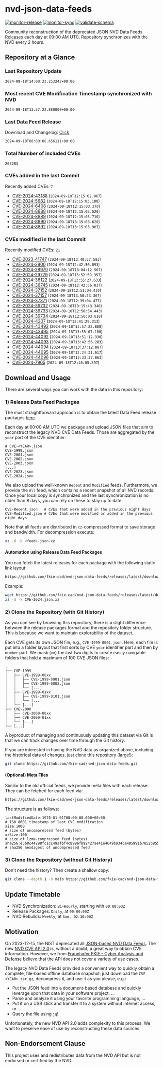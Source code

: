 # nvd-json-data-feeds

[![monitor-release](https://github.com/fkie-cad/nvd-json-data-feeds/actions/workflows/monitor_release.yml/badge.svg)](https://github.com/fkie-cad/nvd-json-data-feeds/actions/workflows/monitor_release.yml)
[![monitor-sync](https://github.com/fkie-cad/nvd-json-data-feeds/actions/workflows/monitor_sync.yml/badge.svg)](https://github.com/fkie-cad/nvd-json-data-feeds/actions/workflows/monitor_sync.yml)
[![validate-schema](https://github.com/fkie-cad/nvd-json-data-feeds/actions/workflows/validate_schema.yml/badge.svg)](https://github.com/fkie-cad/nvd-json-data-feeds/actions/workflows/validate_schema.yml)

Community reconstruction of the deprecated JSON NVD Data Feeds.
[Releases](https://github.com/fkie-cad/nvd-json-data-feeds/releases/latest) each day at 00:00 AM UTC.
Repository synchronizes with the NVD every 2 hours.

## Repository at a Glance

### Last Repository Update

```plain
2024-09-18T14:00:23.253242+00:00
```

### Most recent CVE Modification Timestamp synchronized with NVD

```plain
2024-09-18T13:57:22.880000+00:00
```

### Last Data Feed Release

Download and Changelog: [Click](https://github.com/fkie-cad/nvd-json-data-feeds/releases/latest)

```plain
2024-09-18T00:00:08.656111+00:00
```

### Total Number of included CVEs

```plain
263283
```

### CVEs added in the last Commit

Recently added CVEs: `7`

- [CVE-2024-43188](CVE-2024/CVE-2024-431xx/CVE-2024-43188.json) (`2024-09-18T12:15:02.867`)
- [CVE-2024-5682](CVE-2024/CVE-2024-56xx/CVE-2024-5682.json) (`2024-09-18T12:15:03.100`)
- [CVE-2024-6406](CVE-2024/CVE-2024-64xx/CVE-2024-6406.json) (`2024-09-18T12:15:03.370`)
- [CVE-2024-8888](CVE-2024/CVE-2024-88xx/CVE-2024-8888.json) (`2024-09-18T12:15:03.520`)
- [CVE-2024-8889](CVE-2024/CVE-2024-88xx/CVE-2024-8889.json) (`2024-09-18T12:15:03.710`)
- [CVE-2024-8890](CVE-2024/CVE-2024-88xx/CVE-2024-8890.json) (`2024-09-18T13:15:03.620`)
- [CVE-2024-8892](CVE-2024/CVE-2024-88xx/CVE-2024-8892.json) (`2024-09-18T13:15:03.907`)


### CVEs modified in the last Commit

Recently modified CVEs: `21`

- [CVE-2023-41747](CVE-2023/CVE-2023-417xx/CVE-2023-41747.json) (`2024-09-18T13:40:57.593`)
- [CVE-2024-2800](CVE-2024/CVE-2024-28xx/CVE-2024-2800.json) (`2024-09-18T12:42:50.093`)
- [CVE-2024-28970](CVE-2024/CVE-2024-289xx/CVE-2024-28970.json) (`2024-09-18T13:04:12.567`)
- [CVE-2024-29779](CVE-2024/CVE-2024-297xx/CVE-2024-29779.json) (`2024-09-18T13:52:59.357`)
- [CVE-2024-36122](CVE-2024/CVE-2024-361xx/CVE-2024-36122.json) (`2024-09-18T13:55:27.633`)
- [CVE-2024-36745](CVE-2024/CVE-2024-367xx/CVE-2024-36745.json) (`2024-09-18T12:42:56.037`)
- [CVE-2024-37152](CVE-2024/CVE-2024-371xx/CVE-2024-37152.json) (`2024-09-18T12:51:04.430`)
- [CVE-2024-37157](CVE-2024/CVE-2024-371xx/CVE-2024-37157.json) (`2024-09-18T13:50:23.367`)
- [CVE-2024-37371](CVE-2024/CVE-2024-373xx/CVE-2024-37371.json) (`2024-09-18T12:39:04.477`)
- [CVE-2024-39732](CVE-2024/CVE-2024-397xx/CVE-2024-39732.json) (`2024-09-18T13:15:43.340`)
- [CVE-2024-39733](CVE-2024/CVE-2024-397xx/CVE-2024-39733.json) (`2024-09-18T12:58:54.443`)
- [CVE-2024-39734](CVE-2024/CVE-2024-397xx/CVE-2024-39734.json) (`2024-09-18T12:50:03.010`)
- [CVE-2024-4207](CVE-2024/CVE-2024-42xx/CVE-2024-4207.json) (`2024-09-18T12:41:29.313`)
- [CVE-2024-43492](CVE-2024/CVE-2024-434xx/CVE-2024-43492.json) (`2024-09-18T13:57:22.880`)
- [CVE-2024-43495](CVE-2024/CVE-2024-434xx/CVE-2024-43495.json) (`2024-09-18T13:55:07.100`)
- [CVE-2024-44092](CVE-2024/CVE-2024-440xx/CVE-2024-44092.json) (`2024-09-18T13:51:12.330`)
- [CVE-2024-44093](CVE-2024/CVE-2024-440xx/CVE-2024-44093.json) (`2024-09-18T13:42:56.283`)
- [CVE-2024-44094](CVE-2024/CVE-2024-440xx/CVE-2024-44094.json) (`2024-09-18T13:37:12.887`)
- [CVE-2024-44095](CVE-2024/CVE-2024-440xx/CVE-2024-44095.json) (`2024-09-18T13:34:31.617`)
- [CVE-2024-44096](CVE-2024/CVE-2024-440xx/CVE-2024-44096.json) (`2024-09-18T13:33:37.863`)
- [CVE-2024-7965](CVE-2024/CVE-2024-79xx/CVE-2024-7965.json) (`2024-09-18T12:40:05.597`)


## Download and Usage

There are several ways you can work with the data in this repository:

### 1) Release Data Feed Packages

The most straightforward approach is to obtain the latest Data Feed release packages [here](https://github.com/fkie-cad/nvd-json-data-feeds/releases/latest).

Each day at 00:00 AM UTC we package and upload JSON files that aim to reconstruct the legacy NVD CVE Data Feeds.
Those are aggregated by the `year` part of the CVE identifier:

```
# CVE-<YEAR>.json
CVE-1999.json
CVE-2001.json
CVE-2002.json
CVE-2003.json
[...]
CVE-2023.json
CVE-2024.json
```

We also upload the well-known `Recent` and `Modified` feeds.
Furthermore, we provide the `All` feed, which contains a recent snapshot of all NVD records.
Once your local copy is synchronized and the last synchronization is no older than 8 days, you can rely on these to stay up to date:

```plain
CVE-Recent.json   # CVEs that were added in the previous eight days
CVE-Modified.json # CVEs that were modified or added in the previous eight days
```

Note that all feeds are distributed in `xz`-compressed format to save storage and bandwidth.
For decompression execute:

```sh
xz -d -k <feed>.json.xz
```

#### Automation using Release Data Feed Packages

You can fetch the latest releases for each package with the following static link layout:

```sh
https://github.com/fkie-cad/nvd-json-data-feeds/releases/latest/download/CVE-<YEAR>.json.xz
```

Example:

```sh
wget https://github.com/fkie-cad/nvd-json-data-feeds/releases/latest/download/CVE-2024.json.xz
xz -d -k CVE-2024.json.xz
```

### 2) Clone the Repository (with Git History)

As you can see by browsing this repository, there is a slight difference between the release packages format and the repository folder structure.
This is because we want to maintain explorability of the dataset.

Each CVE gets its own JSON file, e.g., `CVE-1999-0001.json`.
Here, each file is put into a folder layout that first sorts by CVE `year` identifier part and then by `number` part.
We mask (`xx`) the last two digits to create easily navigable folders that hold a maximum of 100 CVE JSON files:

```plain
.
├── CVE-1999
│   ├── CVE-1999-00xx
│   │   ├── CVE-1999-0001.json
│   │   ├── CVE-1999-0002.json
│   │   └── [...]
│   ├── CVE-1999-01xx
│   │   ├── CVE-1999-0101.json
│   │   └── [...]
│   └── [...]
├── CVE-2000
│   ├── CVE-2000-00xx
│   ├── CVE-2000-01xx
│   └── [...]
└── [...]
```

A byproduct of managing and continuously updating this dataset via Git is that we can track changes over time through the Git history.

If you are interested in having the NVD data as organized above, including the historical data of changes, just clone this repository (large!):

```sh
git clone https://github.com/fkie-cad/nvd-json-data-feeds.git
```

#### (Optional) Meta Files

Similar to the old official feeds, we provide meta files with each release. They can be fetched for each feed via:

```sh
https://github.com/fkie-cad/nvd-json-data-feeds/releases/latest/download/CVE-<YEAR>.meta
```

The structure is as follows:

```plain
lastModifiedDate:1970-01-01T00:00:00.000+00:00                          # ISO 8601 timestamp of last CVE modification
size:1000                                                               # size of uncompressed feed (bytes)
xzSize:100                                                              # size of lzma-compressed feed (bytes)
sha256:e3b0c44298fc1c149afbf4c8996fb92427ae41e4649b934ca495991b7852b855 # sha256 hexdigest of uncompressed feed
```

### 3) Clone the Repository (without Git History)

Don't need the history? Then create a shallow copy:

```sh
git clone --depth 1 -b main https://github.com/fkie-cad/nvd-json-data-feeds.git
```


## Update Timetable

* NVD Synchronization: `Bi-Hourly`, starting with `00:00:00Z`
* Release Packages: `Daily`, at `00:00:00Z`
* NVD Rebuilds: `Weekly`, at `Sun, 02:30:00Z`


## Motivation

On 2023-12-15, the NIST deprecated all [JSON-based NVD Data Feeds](https://nvd.nist.gov/vuln/data-feeds#divRetirementBanner-1).
The new [NVD CVE API 2.0](https://nvd.nist.gov/developers/vulnerabilities) is, without a doubt, a great way to obtain CVE information.
However, we from [Fraunhofer FKIE - Cyber Analysis and Defense](https://www.fkie.fraunhofer.de/en/departments/cad.html) believe that the API does not cover a variety of use cases.

The legacy NVD Data Feeds provided a convenient way to quickly obtain a complete, file-based offline database snapshot; just download the `CVE-<YEAR>.tar.gz`, decompress it, and use it as you please, e.g.:

- Put the JSON feed into a document-based database and quickly leverage upon that data in your software project, ...
- Parse and analyze it using your favorite programming language, ...
- Put it on a USB stick and transfer it to a system without internet access, or ...
- Query the file using `jq`!

Unfortunately, the new NVD API 2.0 adds complexity to this process.
We want to preserve ease of use by reconstructing these data sources.

## Non-Endorsement Clause

This project uses and redistributes data from the NVD API but is not endorsed or certified by the NVD.
